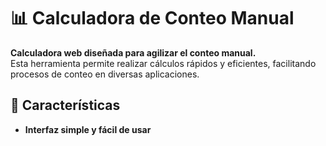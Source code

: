 # 📊 Calculadora de Conteo Manual

**Calculadora web diseñada para agilizar el conteo manual.**  
Esta herramienta permite realizar cálculos rápidos y eficientes, facilitando procesos de conteo en diversas aplicaciones.

## 🚀 Características

- **Interfaz simple y fácil de usar** 